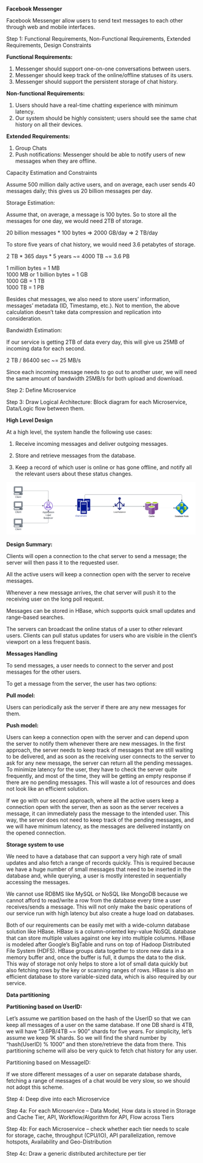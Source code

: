 <b>Facebook Messenger</b>

Facebook Messenger allow users to send text messages to each other through web and mobile interfaces.

Step 1: Functional Requirements, Non-Functional Requirements, Extended Requirements, Design Constraints

<b>Functional Requirements:</b>
1. Messenger should support one-on-one conversations between users.<br>
2. Messenger should keep track of the online/offline statuses of its users.<br>
3. Messenger should support the persistent storage of chat history.

<b>Non-functional Requirements:</b>
1. Users should have a real-time chatting experience with minimum latency.<br>
2. Our system should be highly consistent; users should see the same chat history on all their devices.<br>

<b>Extended Requirements:</b>
1. Group Chats<br>
2. Push notifications: Messenger should be able to notify users of new messages when they are offline.

Capacity Estimation and Constraints

Assume 500 million daily active users, and on average, each user sends 40 messages daily; this gives us 20 billion messages per day.

Storage Estimation:

Assume that, on average, a message is 100 bytes. So to store all the messages for one day, we would need 2TB of storage.

20 billion messages * 100 bytes => 2000 GB/day => 2 TB/day<br>

To store five years of chat history, we would need 3.6 petabytes of storage.<br>

2 TB * 365 days * 5 years ~= 4000 TB ~= 3.6 PB<br>

1 million bytes = 1 MB<br>
1000 MB or 1 billion bytes = 1 GB<br>
1000 GB = 1 TB<br>
1000 TB = 1 PB

Besides chat messages, we also need to store users’ information, messages’ metadata (ID, Timestamp, etc.). Not to mention, the above calculation doesn’t take data compression and replication into consideration.

Bandwidth Estimation:

If our service is getting 2TB of data every day, this will give us 25MB of incoming data for each second.

2 TB / 86400 sec ~= 25 MB/s<br>

Since each incoming message needs to go out to another user, we will need the same amount of bandwidth 25MB/s for both upload and download.

Step 2: Define Microservice

Step 3: Draw Logical Architecture: Block diagram for each Microservice, Data/Logic flow between them.

<b>High Level Design</b><br>

At a high level, the system handle the following use cases:<br>

1. Receive incoming messages and deliver outgoing messages.<br>

2. Store and retrieve messages from the database.<br>

3. Keep a record of which user is online or has gone offline, and notify all the relevant users about these status changes.<br>

<img src="https://github.com/rjanapa/rjanapa/blob/main/FB-messenger-diagram.png" width="500" length="500">

<b>Design Summary:</b><br> 

Clients will open a connection to the chat server to send a message; the server will then pass it to the requested user. 

All the active users will keep a connection open with the server to receive messages. 

Whenever a new message arrives, the chat server will push it to the receiving user on the long poll request. 

Messages can be stored in HBase, which supports quick small updates and range-based searches. 

The servers can broadcast the online status of a user to other relevant users. Clients can pull status updates for users who are visible in the client’s viewport on a less frequent basis.

<b>Messages Handling</b><br>

To send messages, a user needs to connect to the server and post messages for the other users. 

To get a message from the server, the user has two options:

<b>Pull model:</b><br>

Users can periodically ask the server if there are any new messages for them.<br>

<b>Push model:</b><br>

Users can keep a connection open with the server and can depend upon the server to notify them whenever there are new messages.
In the first approach, the server needs to keep track of messages that are still waiting to be delivered, and as soon as the receiving user connects to the server to ask for any new message, the server can return all the pending messages. To minimize latency for the user, they have to check the server quite frequently, and most of the time, they will be getting an empty response if there are no pending messages. This will waste a lot of resources and does not look like an efficient solution.

If we go with our second approach, where all the active users keep a connection open with the server, then as soon as the server receives a message, it can immediately pass the message to the intended user. This way, the server does not need to keep track of the pending messages, and we will have minimum latency, as the messages are delivered instantly on the opened connection.

<b>Storage system to use</b><br>

We need to have a database that can support a very high rate of small updates and also fetch a range of records quickly. This is required because we have a huge number of small messages that need to be inserted in the database and, while querying, a user is mostly interested in sequentially accessing the messages.

We cannot use RDBMS like MySQL or NoSQL like MongoDB because we cannot afford to read/write a row from the database every time a user receives/sends a message. This will not only make the basic operations of our service run with high latency but also create a huge load on databases.

Both of our requirements can be easily met with a wide-column database solution like HBase. HBase is a column-oriented key-value NoSQL database that can store multiple values against one key into multiple columns. HBase is modeled after Google’s BigTable and runs on top of Hadoop Distributed File System (HDFS). HBase groups data together to store new data in a memory buffer and, once the buffer is full, it dumps the data to the disk. This way of storage not only helps to store a lot of small data quickly but also fetching rows by the key or scanning ranges of rows. HBase is also an efficient database to store variable-sized data, which is also required by our service.

<b>Data partitioning</b><br>

<b>Partitioning based on UserID: </b><br>

Let’s assume we partition based on the hash of the UserID so that we can keep all messages of a user on the same database. If one DB shard is 4TB, we will have “3.6PB/4TB ~= 900” shards for five years. For simplicity, let’s assume we keep 1K shards. So we will find the shard number by “hash(UserID) % 1000” and then store/retrieve the data from there. This partitioning scheme will also be very quick to fetch chat history for any user.

Partitioning based on MessageID:</b><br>

If we store different messages of a user on separate database shards, fetching a range of messages of a chat would be very slow, so we should not adopt this scheme.

Step 4: Deep dive into each Microservice

Step 4a: For each Microservice – Data Model, How data is stored in Storage and Cache Tier, API, Workflow/Algorithm for API, Flow across Tiers

Step 4b: For each Microservice – check whether each tier needs to scale for storage, cache, throughput (CPU/IO), API parallelization, remove hotspots, Availability and Geo-Distribution

Step 4c: Draw a generic distributed architecture per tier
